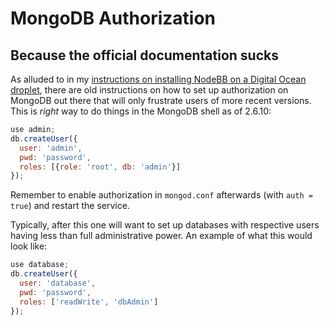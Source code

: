 # MongoDB Authorization
## Because the official documentation sucks

As alluded to in my [instructions on installing NodeBB on a Digital Ocean
droplet](nodebb-digitalocean.md), there are old instructions on how to set up
authorization on MongoDB out there that will only frustrate users of more
recent versions. This is *right* way to do things in the MongoDB shell as of
2.6.10:

```javascript
use admin;
db.createUser({
  user: 'admin',
  pwd: 'password',
  roles: [{role: 'root', db: 'admin'}]
});
```

Remember to enable authorization in `mongod.conf` afterwards (with `auth =
true`) and restart the service.

Typically, after this one will want to set up databases with respective users
having less than full administrative power. An example of what this would look
like:

```javascript
use database;
db.createUser({
  user: 'database',
  pwd: 'password',
  roles: ['readWrite', 'dbAdmin']
});
```
